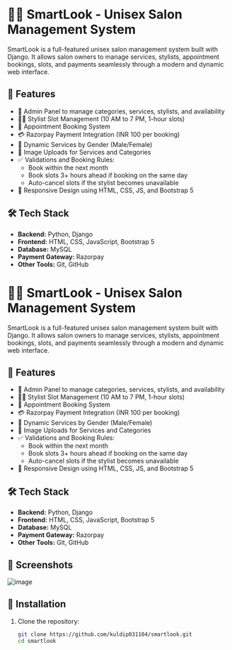 # 💇‍♂️ SmartLook - Unisex Salon Management System

SmartLook is a full-featured unisex salon management system built with Django. It allows salon owners to manage services, stylists, appointment bookings, slots, and payments seamlessly through a modern and dynamic web interface.

## 🚀 Features

- 🔧 Admin Panel to manage categories, services, stylists, and availability
- 🧑‍🎨 Stylist Slot Management (10 AM to 7 PM, 1-hour slots)
- 📅 Appointment Booking System
- 💳 Razorpay Payment Integration (INR 100 per booking)
- 📂 Dynamic Services by Gender (Male/Female)
- 📸 Image Uploads for Services and Categories
- ✅ Validations and Booking Rules:
  - Book within the next month
  - Book slots 3+ hours ahead if booking on the same day
  - Auto-cancel slots if the stylist becomes unavailable
- 📱 Responsive Design using HTML, CSS, JS, and Bootstrap 5

## 🛠️ Tech Stack

- **Backend:** Python, Django
- **Frontend:** HTML, CSS, JavaScript, Bootstrap 5
- **Database:** MySQL
- **Payment Gateway:** Razorpay
- **Other Tools:** Git, GitHub

# 💇‍♂️ SmartLook - Unisex Salon Management System

SmartLook is a full-featured unisex salon management system built with Django. It allows salon owners to manage services, stylists, appointment bookings, slots, and payments seamlessly through a modern and dynamic web interface.

## 🚀 Features

- 🔧 Admin Panel to manage categories, services, stylists, and availability
- 🧑‍🎨 Stylist Slot Management (10 AM to 7 PM, 1-hour slots)
- 📅 Appointment Booking System
- 💳 Razorpay Payment Integration (INR 100 per booking)
- 📂 Dynamic Services by Gender (Male/Female)
- 📸 Image Uploads for Services and Categories
- ✅ Validations and Booking Rules:
  - Book within the next month
  - Book slots 3+ hours ahead if booking on the same day
  - Auto-cancel slots if the stylist becomes unavailable
- 📱 Responsive Design using HTML, CSS, JS, and Bootstrap 5

## 🛠️ Tech Stack

- **Backend:** Python, Django
- **Frontend:** HTML, CSS, JavaScript, Bootstrap 5
- **Database:** MySQL
- **Payment Gateway:** Razorpay
- **Other Tools:** Git, GitHub

## 📸 Screenshots

![image](https://github.com/user-attachments/assets/2cd743db-e356-43c0-928d-f69610ff3d79)


## 🔧 Installation

1. Clone the repository:
   ```bash
   git clone https://github.com/kuldip031104/smartlook.git
   cd smartlook


